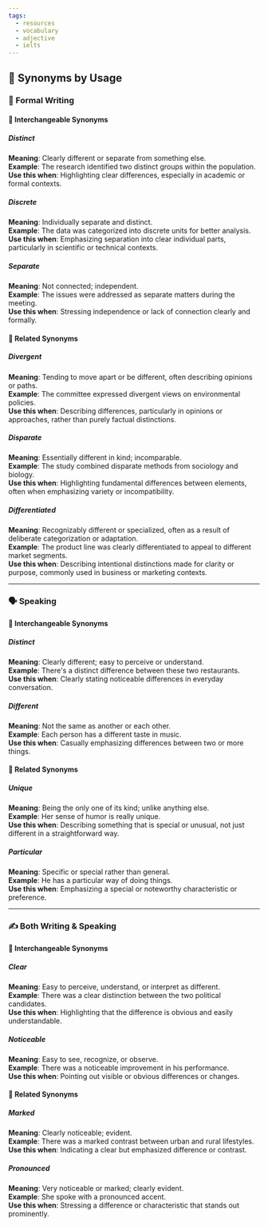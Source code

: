```yaml
---
tags:
  - resources
  - vocabulary
  - adjective
  - ielts
---
```

## 🔹 Synonyms by Usage

### 📘 Formal Writing

#### 🔄 Interchangeable Synonyms

##### Distinct  
**Meaning**: Clearly different or separate from something else.  
**Example**: The research identified two distinct groups within the population.  
**Use this when**: Highlighting clear differences, especially in academic or formal contexts.

##### Discrete  
**Meaning**: Individually separate and distinct.  
**Example**: The data was categorized into discrete units for better analysis.  
**Use this when**: Emphasizing separation into clear individual parts, particularly in scientific or technical contexts.

##### Separate  
**Meaning**: Not connected; independent.  
**Example**: The issues were addressed as separate matters during the meeting.  
**Use this when**: Stressing independence or lack of connection clearly and formally.

#### 🔗 Related Synonyms

##### Divergent  
**Meaning**: Tending to move apart or be different, often describing opinions or paths.  
**Example**: The committee expressed divergent views on environmental policies.  
**Use this when**: Describing differences, particularly in opinions or approaches, rather than purely factual distinctions.

##### Disparate  
**Meaning**: Essentially different in kind; incomparable.  
**Example**: The study combined disparate methods from sociology and biology.  
**Use this when**: Highlighting fundamental differences between elements, often when emphasizing variety or incompatibility.

##### Differentiated  
**Meaning**: Recognizably different or specialized, often as a result of deliberate categorization or adaptation.  
**Example**: The product line was clearly differentiated to appeal to different market segments.  
**Use this when**: Describing intentional distinctions made for clarity or purpose, commonly used in business or marketing contexts.

---

### 🗣️ Speaking

#### 🔄 Interchangeable Synonyms

##### Distinct  
**Meaning**: Clearly different; easy to perceive or understand.  
**Example**: There's a distinct difference between these two restaurants.  
**Use this when**: Clearly stating noticeable differences in everyday conversation.

##### Different  
**Meaning**: Not the same as another or each other.  
**Example**: Each person has a different taste in music.  
**Use this when**: Casually emphasizing differences between two or more things.

#### 🔗 Related Synonyms

##### Unique  
**Meaning**: Being the only one of its kind; unlike anything else.  
**Example**: Her sense of humor is really unique.  
**Use this when**: Describing something that is special or unusual, not just different in a straightforward way.

##### Particular  
**Meaning**: Specific or special rather than general.  
**Example**: He has a particular way of doing things.  
**Use this when**: Emphasizing a special or noteworthy characteristic or preference.

---

### ✍️ Both Writing & Speaking

#### 🔄 Interchangeable Synonyms

##### Clear  
**Meaning**: Easy to perceive, understand, or interpret as different.  
**Example**: There was a clear distinction between the two political candidates.  
**Use this when**: Highlighting that the difference is obvious and easily understandable.

##### Noticeable  
**Meaning**: Easy to see, recognize, or observe.  
**Example**: There was a noticeable improvement in his performance.  
**Use this when**: Pointing out visible or obvious differences or changes.

#### 🔗 Related Synonyms

##### Marked  
**Meaning**: Clearly noticeable; evident.  
**Example**: There was a marked contrast between urban and rural lifestyles.  
**Use this when**: Indicating a clear but emphasized difference or contrast.

##### Pronounced  
**Meaning**: Very noticeable or marked; clearly evident.  
**Example**: She spoke with a pronounced accent.  
**Use this when**: Stressing a difference or characteristic that stands out prominently.